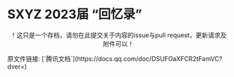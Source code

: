 # SXYZ 2023届 “回忆录”
<p align=center>！这只是一个存档，请勿在此提交关于内容的issue与pull request，更新请求及附件可以！</p>
原文件链接: [`腾讯文档`](https://docs.qq.com/doc/DSUFOaXFCR2tFamVC?dver=)